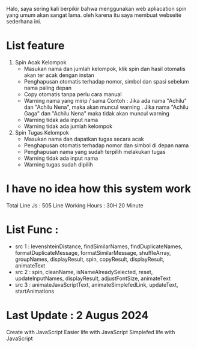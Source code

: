 Halo, saya sering kali berpikir bahwa menggunakan web apliacation spin yang umum akan sangat lama. oleh karena itu saya membuat webseite sederhana ini.

# List feature
1. Spin Acak Kelompok
   - Masukan nama dan jumlah kelompok, klik spin dan hasil otomatis akan ter acak dengan instan
   - Penghapusan otomatis terhadap nomor, simbol dan spasi sebelum nama paling depan
   - Copy otomatis tanpa perlu cara manual
   - Warning nama yang mirip / sama
     Contoh : Jika ada nama "Achilu" dan "Achilu Nena", maka akan muncul warning . Jika nama "Achilu Gaga" dan "Achilu Nena" maka tidak akan muncul warning 
   - Warning tidak ada input nama
   - Warning tidak ada jumlah kelompok
2. Spin Tugas Kelompok
   - Masukan nama dan dapatkan tugas secara acak
   - Penghapusan otomatis terhadap nomor dan simbol di depan nama
   - Penghapusan nama yang sudah terpilih melakukan tugas
   - Warning tidak ada input nama
   - Warning tugas sudah dipilih

# I have no idea how this system work
Total Line Js : 505 Line
Working Hours : 30H 20 Minute

# List Func :
- src 1 : levenshteinDistance, findSimilarNames, findDuplicateNames, formatDuplicateMessage, formatSimilarMessage, shuffleArray, groupNames, displayResult, spin, copyResult, displayResult, animateText
- src 2 : spin, cleanName, isNameAlreadySelected, reset, updateInputNames, displayResult, adjustFontSize, animateText
- src 3 : animateJavaScriptText, animateSimplefedLink, updateText, startAnimations
  
# Last Update : 2 Augus 2024
Create with JavaScript
Easier life with JavaScript
Simplefed life with JavaScript
